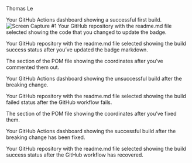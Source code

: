 Thomas Le 

Your GitHub Actions dashboard showing a successful first build.
![Screen Capture #1](firstbuild.png)
Your GitHub repository with the readme.md file selected showing the code that you
changed to update the badge.

Your GitHub repository with the readme.md file selected showing the build success
status after you’ve updated the badge markdown.

The section of the POM file showing the coordinates after you’ve commented them
out.

Your GitHub Actions dashboard showing the unsuccessful build after the breaking
change.

Your GitHub repository with the readme.md file selected showing the build failed
status after the GitHub workflow fails.

The section of the POM file showing the coordinates after you’ve fixed them.

Your GitHub Actions dashboard showing the successful build after the breaking
change has been fixed.

Your GitHub repository with the readme.md file selected showing the build success
status after the GitHub workflow has recovered.
